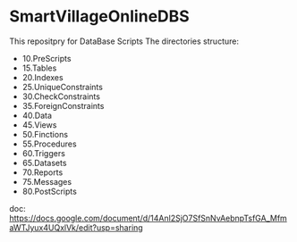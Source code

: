 # SmartVillageOnlineDBS
This repositpry for DataBase Scripts
The directories structure:
 - 10.PreScripts
 - 15.Tables
 - 20.Indexes
 - 25.UniqueConstraints
 - 30.CheckConstraints
 - 35.ForeignConstraints
 - 40.Data
 - 45.Views
 - 50.Finctions
 - 55.Procedures
 - 60.Triggers
 - 65.Datasets
 - 70.Reports
 - 75.Messages
 - 80.PostScripts
 
doc: https://docs.google.com/document/d/14Anl2SjO7SfSnNvAebnpTsfGA_MfmaWTJyux4UQxlVk/edit?usp=sharing
